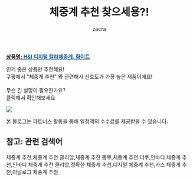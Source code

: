 ﻿---
layout: post
title:  "체중계 추천 찾으세용?!"
author: zacra
categories: [ 아이템 ]
tags: [체중계 추천,체중계 추천 클리앙,체중계 추천 뽐뿌,체중계 추천 더쿠,인바디 체중계 추천,인바디 체중계 추천 클리앙,정확한 체중계 추천,디지털 체중계 추천,카스 체중계 추천,아날로그 체중계 추천]
image: https://static.coupangcdn.com/image/vendor_inventory/images/2016/09/30/15/6/8e4138eb-c608-4886-9f75-60d3147ddd7f.jpg 
description: "쿠팡에서 체중계 추천 관련 키워드로 가장 고객 선호도가 높은 제품이랍니다."
rating: 4.5
---

<a href="https://link.coupang.com/re/AFFSDP?lptag=AF8407795&pageKey=4037425&itemId=19732728&vendorItemId=3086052897&traceid=V0-153-4c4a15af5e562e2c"><b>상품명: <font color='#01579B'>H&I 디지털 칼라체중계, 화이트</font></b></a>

인기 좋은 상품만 추천해요!<br/>
쿠팡에서 "체중계 추천" 와 관련해서 선호도가 가장 높은 제품이에요!<br/><br/>
무슨 긴 설명이 필요한가요?  
클릭해서 확인해보세요


<a href="https://link.coupang.com/re/AFFSDP?lptag=AF8407795&pageKey=4037425&itemId=19732728&vendorItemId=3086052897&traceid=V0-153-4c4a15af5e562e2c"><img src="https://thumbnail10.coupangcdn.com/thumbnails/remote/q89/image/vendor_inventory/images/2017/01/11/12/5/106fc1cc-1819-4ce2-9bf4-0f26065df5a2.jpg"></a> 

본 블로그는 파트너스 활동을 통해 일정액의 수수료를 제공받을 수 있습니다.

## 참고: 관련 검색어    
체중계 추천,체중계 추천 클리앙,체중계 추천 뽐뿌,체중계 추천 더쿠,인바디 체중계 추천,인바디 체중계 추천 클리앙,정확한 체중계 추천,디지털 체중계 추천,카스 체중계 추천,아날로그 체중계 추천